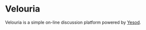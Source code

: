 Velouria
========
Velouria is a simple on-line discussion platform powered by [Yesod](http://yesodweb.com/).
